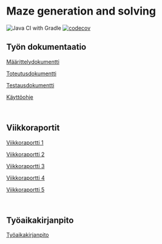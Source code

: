 # Maze generation and solving

![Java CI with Gradle](https://github.com/juliapalorinne/mazegenerationandsolving/workflows/Java%20CI%20with%20Gradle/badge.svg)
[![codecov](https://codecov.io/gh/juliapalorinne/mazegenerationandsolving/branch/master/graph/badge.svg?token=L2V5H0HJF1)](https://codecov.io/gh/juliapalorinne/mazegenerationandsolving)

## Työn dokumentaatio
[Määrittelydokumentti](https://github.com/juliapalorinne/mazegenerationandsolving/blob/master/documentation/maarittely.md)

[Toteutusdokumentti](https://github.com/juliapalorinne/mazegenerationandsolving/blob/master/documentation/toteutus.md)

[Testausdokumentti](https://github.com/juliapalorinne/mazegenerationandsolving/blob/master/documentation/testaus.md)

[Käyttöohje](https://github.com/juliapalorinne/mazegenerationandsolving/blob/master/documentation/kayttoohje.md)

<br> 

## Viikkoraportit

[Viikkoraportti 1](https://github.com/juliapalorinne/mazegenerationandsolving/blob/master/documentation/viikkoraportti1.md)

[Viikkoraportti 2](https://github.com/juliapalorinne/mazegenerationandsolving/blob/master/documentation/viikkoraportti2.md)

[Viikkoraportti 3](https://github.com/juliapalorinne/mazegenerationandsolving/blob/master/documentation/viikkoraportti3.md)

[Viikkoraportti 4](https://github.com/juliapalorinne/mazegenerationandsolving/blob/master/documentation/viikkoraportti4.md)

[Viikkoraportti 5](https://github.com/juliapalorinne/mazegenerationandsolving/blob/master/documentation/viikkoraportti5.md)


 <br>

## Työaikakirjanpito

[Työaikakirjanpito](https://github.com/juliapalorinne/mazegenerationandsolving/blob/master/documentation/tyoaikakirjanpito.md)
